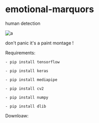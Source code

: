 # emotional-marquors
human detection

![a](https://user-images.githubusercontent.com/54853371/117892402-f2132680-b2b8-11eb-8d19-291852c411aa.png)

don't panic it's a paint montage !

Requirements:
  
    - pip install tensorflow

    - pip install keras

    - pip install mediapipe

    - pip install cv2

    - pip install numpy

    - pip install dlib
  
Downloaw:
